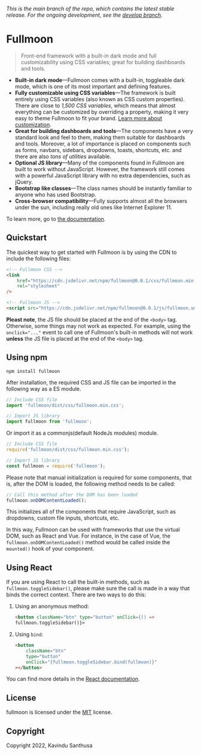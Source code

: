 _This is the main branch of the repo, which contains the latest stable release. For the ongoing development, see the [develop branch](https://github.com/ksenginew/fullmon/tree/develop)._

# Fullmoon

> Front-end framework with a built-in dark mode and full customizability using CSS variables; great for building dashboards and tools.

-   **Built-in dark mode**—Fullmoon comes with a built-in, toggleable dark mode, which is one of its most important and defining features.
-   **Fully customizable using CSS variables**—The framework is built entirely using CSS variables (also known as CSS custom properties). There are close to _1,500 CSS variables_, which means that almost everything can be customized by overriding a property, making it very easy to theme Fullmoon to fit your brand. [Learn more about customization](https://www.gethalfmoon.com/docs/customize/).
-   **Great for building dashboards and tools**—The components have a very standard look and feel to them, making them suitable for dashboards and tools. Moreover, a lot of importance is placed on components such as forms, navbars, sidebars, dropdowns, toasts, shortcuts, etc. and there are also _tons of utilities_ available.
-   **Optional JS library**—Many of the components found in Fullmoon are built to work without JavaScript. However, the framework still comes with a powerful JavaScript library with no extra dependencies, such as jQuery.
-   **Bootstrap like classes**—The class names should be instantly familiar to anyone who has used Bootstrap.
-   **Cross-browser compatibility**—Fully supports almost all the browsers under the sun, including really old ones like Internet Explorer 11.

To learn more, go to [the documentation](https://www.gethalfmoon.com/docs/introduction/).

## Quickstart

The quickest way to get started with Fullmoon is by using the CDN to include the following files:

```html
<!-- Fullmoon CSS -->
<link
    href="https://cdn.jsdelivr.net/npm/fullmoon@0.0.1/css/fullmoon.min.css"
    rel="stylesheet"
/>

<!-- Fullmoon JS -->
<script src="https://cdn.jsdelivr.net/npm/fullmoon@0.0.1/js/fullmoon.umd.js"></script>
```

**Pleast note**, the JS file should be placed at the end of the `<body>` tag. Otherwise, some things may not work as expected. For example, using the `onclick="..."` event to call one of Fullmoon's built-in methods will not work **unless** the JS file is placed at the end of the `<body>` tag.

## Using npm

```
npm install fullmoon
```

After installation, the required CSS and JS file can be imported in the following way as a ES module.

```javascript
// Include CSS file
import 'fullmoon/dist/css/fullmoon.min.css';

// Import JS library
import fullmoon from 'fullmoon';
```

Or import it as a commonjs(default NodeJs modules) module.

```javascript
// Include CSS file
require('fullmoon/dist/css/fullmoon.min.css');

// Import JS library
const fullmoon = require('fullmoon');
```

Please note that manual initialization is required for some components, that is, after the DOM is loaded, the following method needs to be called:

```javascript
// Call this method after the DOM has been loaded
fullmoon.onDOMContentLoaded();
```

This initializes all of the components that require JavaScript, such as dropdowns, custom file inputs, shortcuts, etc.

In this way, Fullmoon can be used with frameworks that use the virtual DOM, such as React and Vue. For instance, in the case of Vue, the `fullmoon.onDOMContentLoaded()` method would be called inside the `mounted()` hook of your component.

## Using React

If you are using React to call the built-in methods, such as `fullmoon.toggleSidebar()`, please make sure the call is made in a way that binds the correct context. There are two ways to do this:

1.  Using an anonymous method:

    ```html
    <button className="btn" type="button" onClick={() =>
    fullmoon.toggleSidebar()}>
    ```

2.  Using `bind`:

    ```html
    <button
        className="btn"
        type="button"
        onClick="{fullmoon.toggleSidebar.bind(fullmoon)}"
    ></button>
    ```

You can find more details in the [React documentation](https://reactjs.org/docs/faq-functions.html#why-is-binding-necessary-at-all).

## License

fullmoon is licensed under the [MIT](https://github.com/ksenginew/fullmoon/license) license.

## Copyright

Copyright 2022, Kavindu Santhusa
